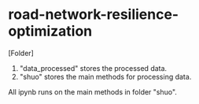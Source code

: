 # road-network-resilience-optimization

[Folder]
  1. "data_processed" stores the processed data.
  2. "shuo" stores the main methods for processing data.

All ipynb runs on the main methods in folder "shuo".
  
